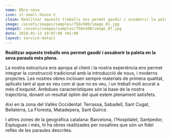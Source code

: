 ```yaml
---
name: Obra nova
icon: sl-small-house-2
claim: Realitzar aquests treballs ens permet gaudir i assaborir la paleta en la seva paraula més plena.
image: /assets/images/samples/750x500/image_01.jpg
image2: /assets/images/samples/750x500/image_07.jpg
date: 2018-01-13 19:07:00 +01:00
layout: service-detail
---
```


**Realitzar aquests treballs ens permet gaudir i assaborir la paleta en la seva paraula més plena.**

La nostra estructura ens apropa al client i la nostra experiència ens permet integrar la construcció tradicional amb la introducció de nous, i moderns projectes.
Les nostres obres inclouen sempre materials de primera qualitat, aplicats tant al que es veu com al que no es veu, i un treball molt acurat a més d'exquisit. Ambdues característiques són la base de la nostra trajectòria, donant un resultat òptim del qual estem plenament satisfets.

Així en la zona del Vallès Occidental: Terrassa, Sabadell, Sant Cugat, Bellaterra, La Floresta, Matadepera, Sant Quirce.

I altres zones de la geogràfica catalana: Barcelona, l'Hospitalet, Santpedor, Esplugues i més, hi ha obres realitzades per nosaltres que són un fidel reflex de les paraules descrites.

